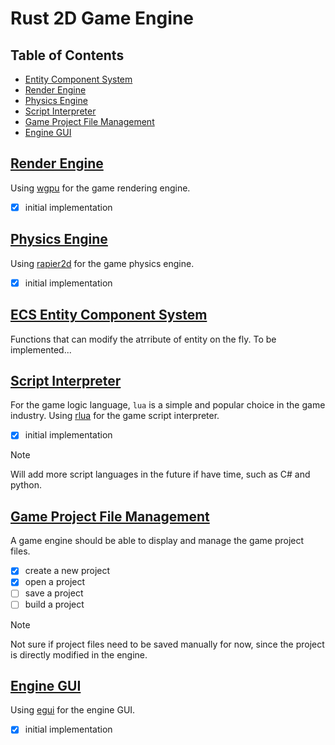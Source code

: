 # Rust 2D Game Engine

## Table of Contents

- [Entity Component System](#ecs-entity-component-system)
- [Render Engine](#render-engine)
- [Physics Engine](#physics-engine)
- [Script Interpreter](#script_interpreter)
- [Game Project File Management](#file_system)
- [Engine GUI](#gui)

## [Render Engine](/src/render_engine.rs)
Using [wgpu](https://github.com/gfx-rs/wgpu) for the game rendering engine.
- [x] initial implementation

## [Physics Engine](/src/physics_engine.rs)
Using [rapier2d](https://github.com/dimforge/rapier) for the game physics engine.
- [x] initial implementation

## [ECS Entity Component System](/src/ecs.rs)
Functions that can modify the atrribute of entity on the fly. 
To be implemented...

## [Script Interpreter](/src/script_interpreter.rs)
For the game logic language, ```lua``` is a simple and popular choice in the game industry.
Using [rlua](https://github.com/Kampfkarren/rlua) for the game script interpreter.
- [x] initial implementation

> [!NOTE]
> Will add more script languages in the future if have time, such as C# and python.

## [Game Project File Management](/src/project_manager.rs)
A game engine should be able to display and manage the game project files.

- [x] create a new project
- [x] open a project
- [ ] save a project
- [ ] build a project

> [!NOTE]
> Not sure if project files need to be saved manually for now, since the project is directly modified in the engine.

## [Engine GUI](/src/engine_gui.rs)
Using [egui](https://github.com/emilk/egui) for the engine GUI.
- [x] initial implementation
